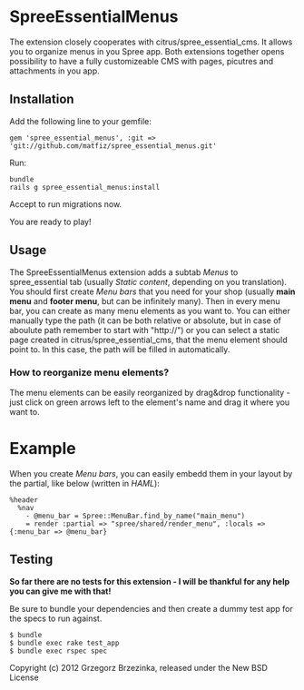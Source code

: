 SpreeEssentialMenus
===================

The extension closely cooperates with citrus/spree_essential_cms. It allows you to organize menus in you Spree app. 
Both extensions together opens possibility to have a fully customizeable CMS with pages, picutres and attachments in you app.

Installation
------------

Add the following line to your gemfile:

    gem 'spree_essential_menus', :git => 'git://github.com/matfiz/spree_essential_menus.git'
    
Run:

    bundle
    rails g spree_essential_menus:install

Accept to run migrations now.

You are ready to play!

Usage
-----
The SpreeEssentialMenus extension adds a subtab *Menus* to spree_essential tab (usually *Static content*, depending on you translation).
You should first create *Menu bars* that you need for your shop (usually **main menu** and **footer menu**, but can be infinitely many).
Then in every menu bar, you can create as many menu elements as you want to. You can either manually type the path (it can be both relative or absolute, but in case of aboulute path remember to start with "http://")
or you can select a static page created in citrus/spree_essential_cms, that the menu element should point to. In this case, the path will be filled in automatically.

### How to reorganize menu elements? ###

The menu elements can be easily reorganized by drag&drop functionality - just click on green arrows left to the element's name and drag it where you want to.

Example
=======

When you create *Menu bars*, you can easily embedd them in your layout by the partial, like below (written in *HAML*):

    %header
      %nav
        - @menu_bar = Spree::MenuBar.find_by_name("main_menu")
        = render :partial => "spree/shared/render_menu", :locals => {:menu_bar => @menu_bar}


Testing
-------

**So far there are no tests for this extension - I will be thankful for any help you can give me with that!**

Be sure to bundle your dependencies and then create a dummy test app for the specs to run against.

    $ bundle
    $ bundle exec rake test_app
    $ bundle exec rspec spec

Copyright (c) 2012 Grzegorz Brzezinka, released under the New BSD License

